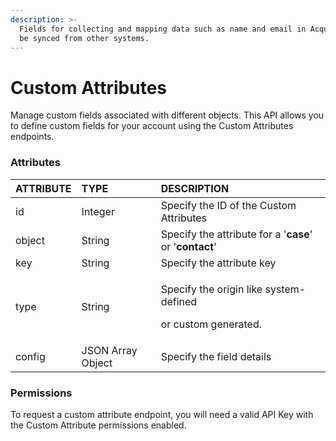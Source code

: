 ```yaml
---
description: >-
  Fields for collecting and mapping data such as name and email in Acquire. Can
  be synced from other systems.
---
```


# Custom Attributes

Manage custom fields associated with different objects. This API allows you to define custom fields for your account using the Custom Attributes endpoints.

### Attributes 

<table>
  <thead>
    <tr>
      <th style="text-align:left">ATTRIBUTE</th>
      <th style="text-align:left">TYPE</th>
      <th style="text-align:left">DESCRIPTION</th>
    </tr>
  </thead>
  <tbody>
    <tr>
      <td style="text-align:left">id</td>
      <td style="text-align:left">Integer</td>
      <td style="text-align:left">Specify the ID of the Custom Attributes</td>
    </tr>
    <tr>
      <td style="text-align:left">object</td>
      <td style="text-align:left">String</td>
      <td style="text-align:left">Specify the attribute for a &apos;<b>case</b>&apos; or &apos;<b>contact</b>&apos;</td>
    </tr>
    <tr>
      <td style="text-align:left">key</td>
      <td style="text-align:left">String</td>
      <td style="text-align:left">Specify the attribute key</td>
    </tr>
    <tr>
      <td style="text-align:left">type</td>
      <td style="text-align:left">String</td>
      <td style="text-align:left">
        <p>Specify the origin like system-defined</p>
        <p>or custom generated.</p>
      </td>
    </tr>
    <tr>
      <td style="text-align:left">config</td>
      <td style="text-align:left">JSON Array Object</td>
      <td style="text-align:left">Specify the field details</td>
    </tr>
  </tbody>
</table>

### Permissions 

To request a custom attribute endpoint, you will need a valid API Key with the Custom Attribute permissions enabled.

